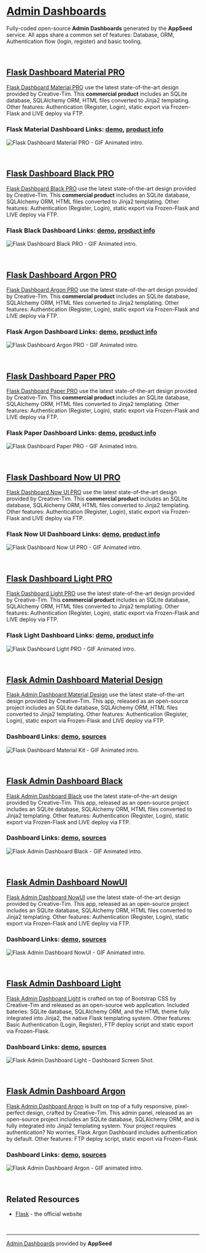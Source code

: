 # [Admin Dashboards](https://appseed.us/admin-dashboards) 

Fully-coded open-source **Admin Dashboards** generated by the **AppSeed** service. 
All apps share a common set of features: Database, ORM, Authentication flow (login, register) and basic tooling. 

<br />

## [Flask Dashboard Material PRO](https://appseed.us/admin-dashboards/flask-dashboard-material-pro)

[Flask Dashboard Material PRO](https://appseed.us/admin-dashboards/flask-dashboard-material-pro) use the latest state-of-the-art design provided by Creative-Tim. This **commercial product** includes an SQLite database, SQLAlchemy ORM, HTML files converted to Jinja2 templating. Other features: Authentication (Register, Login), static export via Frozen-Flask and LIVE deploy via FTP.

### Flask Material Dashboard Links: [demo](https://flask-dashboard-material-pro.appseed.us/), [product info](https://appseed.us/admin-dashboards/flask-dashboard-material-pro)

![Flask Dashboard Material PRO - GIF Animated intro.](https://raw.githubusercontent.com/app-generator/static/master/products/flask-dashboard-material-pro-intro.gif)

<br />

## [Flask Dashboard Black PRO](https://appseed.us/admin-dashboards/flask-dashboard-black-pro)

[Flask Dashboard Black PRO](https://appseed.us/admin-dashboards/flask-dashboard-black-pro) use the latest state-of-the-art design provided by Creative-Tim. This **commercial product** includes an SQLite database, SQLAlchemy ORM, HTML files converted to Jinja2 templating. Other features: Authentication (Register, Login), static export via Frozen-Flask and LIVE deploy via FTP.

### Flask Black Dashboard Links: [demo](https://flask-dashboard-black-pro.appseed.us/), [product info](https://appseed.us/admin-dashboards/flask-dashboard-black-pro)

![Flask Dashboard Black PRO - GIF Animated intro.](https://raw.githubusercontent.com/app-generator/static/master/products/flask-dashboard-black-pro-intro.gif)

<br />

## [Flask Dashboard Argon PRO](https://appseed.us/admin-dashboards/flask-dashboard-argon-pro)

[Flask Dashboard Argon PRO](https://appseed.us/admin-dashboards/flask-dashboard-black-pro) use the latest state-of-the-art design provided by Creative-Tim. This **commercial product** includes an SQLite database, SQLAlchemy ORM, HTML files converted to Jinja2 templating. Other features: Authentication (Register, Login), static export via Frozen-Flask and LIVE deploy via FTP.

### Flask Argon Dashboard Links: [demo](https://flask-dashboard-argon-pro.appseed.us/), [product info](https://appseed.us/admin-dashboards/flask-dashboard-argon-pro)

![Flask Dashboard Argon PRO - GIF Animated intro.](https://raw.githubusercontent.com/app-generator/static/master/products/flask-dashboard-argon-pro-intro.gif)

<br />

## [Flask Dashboard Paper PRO](https://appseed.us/admin-dashboards/flask-dashboard-paper-pro)

[Flask Dashboard Paper PRO](https://appseed.us/admin-dashboards/flask-dashboard-paper-pro) use the latest state-of-the-art design provided by Creative-Tim. This **commercial product** includes an SQLite database, SQLAlchemy ORM, HTML files converted to Jinja2 templating. Other features: Authentication (Register, Login), static export via Frozen-Flask and LIVE deploy via FTP.

### Flask Paper Dashboard Links: [demo](https://flask-dashboard-paper-pro.appseed.us/), [product info](https://appseed.us/admin-dashboards/flask-dashboard-paper-pro)

![Flask Dashboard Paper PRO - GIF Animated intro.](https://raw.githubusercontent.com/app-generator/static/master/products/flask-dashboard-paper-pro-intro.gif)

<br />

## [Flask Dashboard Now UI PRO](https://appseed.us/admin-dashboards/flask-dashboard-now-ui-pro)

[Flask Dashboard Now UI PRO](https://appseed.us/admin-dashboards/flask-dashboard-now-ui-pro) use the latest state-of-the-art design provided by Creative-Tim. This **commercial product** includes an SQLite database, SQLAlchemy ORM, HTML files converted to Jinja2 templating. Other features: Authentication (Register, Login), static export via Frozen-Flask and LIVE deploy via FTP.

### Flask Now UI Dashboard Links: [demo](https://flask-dashboard-now-ui-pro.appseed.us/), [product info](https://appseed.us/admin-dashboards/flask-dashboard-now-ui-pro)

![Flask Dashboard Now UI PRO - GIF Animated intro.](https://raw.githubusercontent.com/app-generator/static/master/products/flask-dashboard-now-ui-pro-intro.gif)

<br />

## [Flask Dashboard Light PRO](https://appseed.us/admin-dashboards/flask-dashboard-light-pro)

[Flask Dashboard Light PRO](https://appseed.us/admin-dashboards/flask-dashboard-light-pro) use the latest state-of-the-art design provided by Creative-Tim. This **commercial product** includes an SQLite database, SQLAlchemy ORM, HTML files converted to Jinja2 templating. Other features: Authentication (Register, Login), static export via Frozen-Flask and LIVE deploy via FTP.

### Flask Light Dashboard Links: [demo](https://flask-dashboard-light-pro.appseed.us/), [product info](https://appseed.us/admin-dashboards/flask-dashboard-light-pro)

![Flask Dashboard Light PRO - GIF Animated intro.](https://raw.githubusercontent.com/app-generator/static/master/products/flask-dashboard-light-pro-intro.gif)

<br />

## [Flask Admin Dashboard Material Design](https://appseed.us/admin-dashboards/flask-dashboard-material-design)

[Flask Admin Dashboard Material Design](https://appseed.us/admin-dashboards/flask-dashboard-material-design) use the latest state-of-the-art design provided by Creative-Tim. This app, released as an open-source project includes an SQLite database, SQLAlchemy ORM, HTML files converted to Jinja2 templating. Other features: Authentication (Register, Login), static export via Frozen-Flask and LIVE deploy via FTP.

### Dashboard Links: [demo](https://flask-material-dashboard.appseed.us/), [sources](https://github.com/app-generator/flask-material-dashboard)

![Flask Dashboard Material Kit - GIF Animated intro.](https://raw.githubusercontent.com/app-generator/static/master/products/flask-dashboard-material-kit-intro.gif)

<br />

## [Flask Admin Dashboard Black](https://appseed.us/admin-dashboards/flask-dashboard-black)

[Flask Admin Dashboard Black](https://appseed.us/admin-dashboards/flask-dashboard-black) use the latest state-of-the-art design provided by Creative-Tim. This app, released as an open-source project includes an SQLite database, SQLAlchemy ORM, HTML files converted to Jinja2 templating. Other features: Authentication (Register, Login), static export via Frozen-Flask and LIVE deploy via FTP.

### Dashboard Links: [demo](https://flask-black-dashboard.appseed.us/), [sources](https://github.com/app-generator/flask-black-dashboard)

![Flask Admin Dashboard Black - GIF Animated intro.](https://raw.githubusercontent.com/app-generator/static/master/products/flask-black-dashboard-intro.gif)

<br />

## [Flask Admin Dashboard NowUI](https://appseed.us/admin-dashboards/flask-dashboard-nowui-design)

[Flask Admin Dashboard NowUI](https://appseed.us/admin-dashboards/flask-dashboard-nowui-design) use the latest state-of-the-art design provided by Creative-Tim. This app, released as an open-source project includes an SQLite database, SQLAlchemy ORM, HTML files converted to Jinja2 templating. Other features: Authentication (Register, Login), static export via Frozen-Flask and LIVE deploy via FTP.

### Dashboard Links: [demo](https://flask-now-ui-dashboard.appseed.us/), [sources](https://github.com/app-generator/flask-now-ui-dashboard)

![Flask Admin Dashboard NowUI - GIF Animated intro.](https://raw.githubusercontent.com/app-generator/static/master/products/flask-dashboard-nowui-intro.gif)

<br />

## [Flask Admin Dashboard Light](https://appseed.us/admin-dashboards/flask-dashboard-light-bootstrap)

[Flask Admin Dashboard Light](https://appseed.us/admin-dashboards/flask-dashboard-light-bootstrap) is crafted on top of Bootstrap CSS by Creative-Tim and released as an open-source web application. Included bateries: SQLite database, SQLAlchemy ORM, and the HTML theme fully integrated into Jinja2, the native Flask templating system. Other features: Basic Authentication (Login, Register), FTP deploy script and static export via Frozen-Flask.

### Dashboard Links: [demo](https://flask-dashboard-light-bootstrap.appseed.us/), [sources](https://github.com/app-generator/flask-dashboard-light-bootstrap)

![Flask Admin Dashboard Light - Dashboard Screen Shot.](https://raw.githubusercontent.com/app-generator/static/master/products/flask-dashboard-light-bootstrap-intro.gif)

<br />

## [Flask Admin Dashboard Argon](https://appseed.us/admin-dashboards/flask-dashboard-argon)

[Flask Admin Dashboard Argon](https://appseed.us/admin-dashboards/flask-dashboard-argon) is built on top of a fully responsive, pixel-perfect design, crafted by Creative-Tim. This admin panel, released as an open-source project includes an SQLite database, SQLAlchemy ORM, and is fully integrated into Jinja2 templating system. Your project requires authentication? No worries, Flask Argon Dashboard includes authentication by default. Other features: FTP deploy script, static export via Frozen-Flask.

### Dashboard Links: [demo](https://flask-argon-dashboard.appseed.us/), [sources](https://github.com/app-generator/flask-argon-dashboard)
![Flask Admin Dashboard Argon - GIF animated intro.](https://github.com/app-generator/static/blob/master/products/flask-argon-dashboard-intro.gif?raw=true)

<br />

## Related Resources
 - [Flask](http://flask.pocoo.org/) - the official website
 
<br />

--- 
[Admin Dashboards](https://appseed.us/admin-dashboards) provided by **AppSeed**
